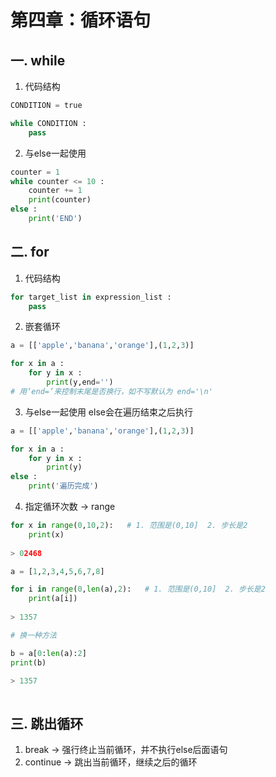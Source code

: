 # 第四章：循环语句

## 一. while
1. 代码结构
```python
CONDITION = true

while CONDITION :
    pass
```

2. 与else一起使用
```python
counter = 1
while counter <= 10 :
    counter += 1
    print(counter)
else :
    print('END')
```

## 二. for
1. 代码结构
```python
for target_list in expression_list :
    pass
```
2. 嵌套循环
```python
a = [['apple','banana','orange'],(1,2,3)]

for x in a :
    for y in x :
        print(y,end='') 
# 用‘end=’来控制末尾是否换行，如不写默认为 end='\n'
```
3. 与else一起使用
else会在遍历结束之后执行
```python
a = [['apple','banana','orange'],(1,2,3)]

for x in a :
    for y in x :
        print(y)
else :
    print('遍历完成')
```
4. 指定循环次数 -> range
```python
for x in range(0,10,2):   # 1. 范围是(0,10]  2. 步长是2
    print(x)
    
> 02468    
```
```python
a = [1,2,3,4,5,6,7,8]

for i in range(0,len(a),2):   # 1. 范围是(0,10]  2. 步长是2
    print(a[i])
    
> 1357

# 换一种方法

b = a[0:len(a):2]
print(b)

> 1357
    
```
## 三. 跳出循环
1. break -> 强行终止当前循环，并不执行else后面语句
2. continue -> 跳出当前循环，继续之后的循环


<comment-comment/><comment/>